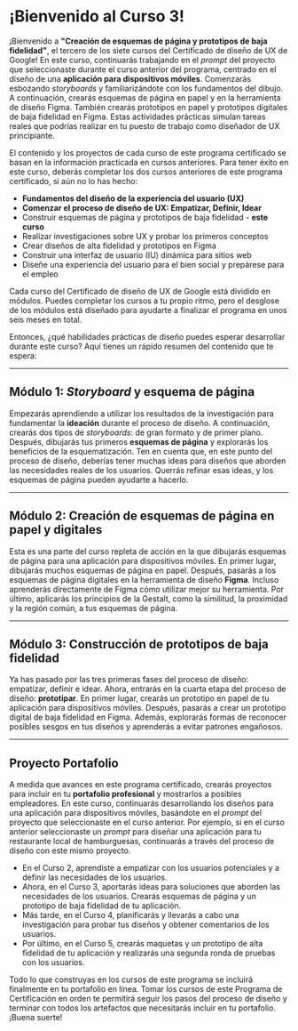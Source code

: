 # ¡Bienvenido al Curso 3!

¡Bienvenido a **"Creación de esquemas de página y prototipos de baja fidelidad"**, el tercero de los siete cursos del Certificado de diseño de UX de Google! En este curso, continuarás trabajando en el *prompt* del proyecto que seleccionaste durante el curso anterior del programa, centrado en el diseño de una **aplicación para dispositivos móviles**. Comenzarás esbozando *storyboards* y familiarizándote con los fundamentos del dibujo. A continuación, crearás esquemas de página en papel y en la herramienta de diseño Figma. También crearás prototipos en papel y prototipos digitales de baja fidelidad en Figma. Estas actividades prácticas simulan tareas reales que podrías realizar en tu puesto de trabajo como diseñador de UX principiante.

El contenido y los proyectos de cada curso de este programa certificado se basan en la información practicada en cursos anteriores. Para tener éxito en este curso, deberás completar los dos cursos anteriores de este programa certificado, si aún no lo has hecho:

* **Fundamentos del diseño de la experiencia del usuario (UX)**
* **Comenzar el proceso de diseño de UX: Empatizar, Definir, Idear**
* Construir esquemas de página y prototipos de baja fidelidad - **este curso**
* Realizar investigaciones sobre UX y probar los primeros conceptos
* Crear diseños de alta fidelidad y prototipos en Figma
* Construir una interfaz de usuario (IU) dinámica para sitios web
* Diseñe una experiencia del usuario para el bien social y prepárese para el empleo

Cada curso del Certificado de diseño de UX de Google está dividido en módulos. Puedes completar los cursos a tu propio ritmo, pero el desglose de los módulos está diseñado para ayudarte a finalizar el programa en unos seis meses en total.

Entonces, ¿qué habilidades prácticas de diseño puedes esperar desarrollar durante este curso? Aquí tienes un rápido resumen del contenido que te espera:

---

## Módulo 1: *Storyboard* y esquema de página

Empezarás aprendiendo a utilizar los resultados de la investigación para fundamentar la **ideación** durante el proceso de diseño. A continuación, crearás dos tipos de *storyboards*: de gran formato y de primer plano. Después, dibujarás tus primeros **esquemas de página** y explorarás los beneficios de la esquematización. Ten en cuenta que, en este punto del proceso de diseño, deberías tener muchas ideas para diseños que aborden las necesidades reales de los usuarios. Querrás refinar esas ideas, y los esquemas de página pueden ayudarte a hacerlo.

---

## Módulo 2: Creación de esquemas de página en papel y digitales

Esta es una parte del curso repleta de acción en la que dibujarás esquemas de página para una aplicación para dispositivos móviles. En primer lugar, dibujarás muchos esquemas de página en papel. Después, pasarás a los esquemas de página digitales en la herramienta de diseño **Figma**. Incluso aprenderás directamente de Figma cómo utilizar mejor su herramienta. Por último, aplicarás los principios de la Gestalt, como la similitud, la proximidad y la región común, a tus esquemas de página.

---

## Módulo 3: Construcción de prototipos de baja fidelidad

Ya has pasado por las tres primeras fases del proceso de diseño: empatizar, definir e idear. Ahora, entrarás en la cuarta etapa del proceso de diseño: **prototipar**. En primer lugar, crearás un prototipo en papel de tu aplicación para dispositivos móviles. Después, pasarás a crear un prototipo digital de baja fidelidad en Figma. Además, explorarás formas de reconocer posibles sesgos en tus diseños y aprenderás a evitar patrones engañosos.

---

## Proyecto Portafolio

A medida que avances en este programa certificado, crearás proyectos para incluir en tu **portafolio profesional** y mostrarlos a posibles empleadores. En este curso, continuarás desarrollando los diseños para una aplicación para dispositivos móviles, basándote en el *prompt* del proyecto que seleccionaste en el curso anterior. Por ejemplo, si en el curso anterior seleccionaste un *prompt* para diseñar una aplicación para tu restaurante local de hamburguesas, continuarás a través del proceso de diseño con este mismo proyecto.

* En el Curso 2, aprendiste a empatizar con los usuarios potenciales y a definir las necesidades de los usuarios.
* Ahora, en el Curso 3, aportarás ideas para soluciones que aborden las necesidades de los usuarios. Crearás esquemas de página y un prototipo de baja fidelidad de tu aplicación.
* Más tarde, en el Curso 4, planificarás y llevarás a cabo una investigación para probar tus diseños y obtener comentarios de los usuarios.
* Por último, en el Curso 5, crearás maquetas y un prototipo de alta fidelidad de tu aplicación y realizarás una segunda ronda de pruebas con los usuarios.

Todo lo que construyas en los cursos de este programa se incluirá finalmente en tu portafolio en línea. Tomar los cursos de este Programa de Certificación en orden te permitirá seguir los pasos del proceso de diseño y terminar con todos los artefactos que necesitarás incluir en tu portafolio. ¡Buena suerte!
